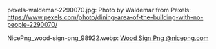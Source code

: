 pexels-waldemar-2290070.jpg: Photo by Waldemar from Pexels: https://www.pexels.com/photo/dining-area-of-the-building-with-no-people-2290070/

NicePng_wood-sign-png_98922.webp: <a href="https://www.nicepng.com/ourpic/u2q8a9e6e6e6q8a9_wood-sign-png/" target="_blank">Wood Sign Png @nicepng.com</a>

